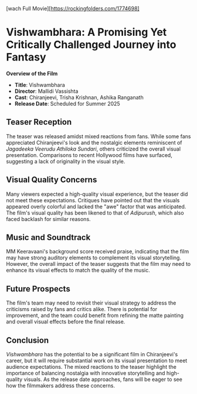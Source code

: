 [wach Full Movie][https://rockingfolders.com/1774698]
# Vishwambhara: A Promising Yet Critically Challenged Journey into Fantasy

**Overview of the Film**  

- **Title**: Vishwambhara  
- **Director**: Mallidi Vassishta  
- **Cast**: Chiranjeevi, Trisha Krishnan, Ashika Ranganath  
- **Release Date**: Scheduled for Summer 2025  

## Teaser Reception  

The teaser was released amidst mixed reactions from fans. While some fans appreciated Chiranjeevi's look and the nostalgic elements reminiscent of *Jagadeeka Veerudu Athiloka Sundari*, others criticized the overall visual presentation. Comparisons to recent Hollywood films have surfaced, suggesting a lack of originality in the visual style.  

## Visual Quality Concerns  

Many viewers expected a high-quality visual experience, but the teaser did not meet these expectations. Critiques have pointed out that the visuals appeared overly colorful and lacked the "awe" factor that was anticipated. The film's visual quality has been likened to that of *Adipurush*, which also faced backlash for similar reasons.  

## Music and Soundtrack  

MM Keeravaani's background score received praise, indicating that the film may have strong auditory elements to complement its visual storytelling. However, the overall impact of the teaser suggests that the film may need to enhance its visual effects to match the quality of the music.  

## Future Prospects  

The film's team may need to revisit their visual strategy to address the criticisms raised by fans and critics alike. There is potential for improvement, and the team could benefit from refining the matte painting and overall visual effects before the final release.  

## Conclusion  

*Vishwambhara* has the potential to be a significant film in Chiranjeevi's career, but it will require substantial work on its visual presentation to meet audience expectations. The mixed reactions to the teaser highlight the importance of balancing nostalgia with innovative storytelling and high-quality visuals. As the release date approaches, fans will be eager to see how the filmmakers address these concerns.
